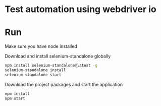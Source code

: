 # Test automation using webdriver io

# Run

Make sure you have node installed

Download and install selenium-standalone globally

```sh
npm install selenium-standalone@latest -g
selenium-standalone install
selenium-standalone start
```

Download the project packages and start the application

```sh
npm install
npm start
```

